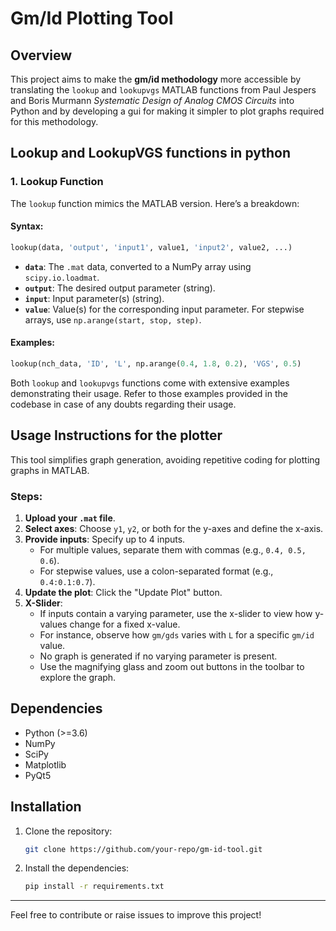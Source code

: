 # Gm/Id Plotting Tool

## Overview
This project aims to make the **gm/id methodology** more accessible by translating the `lookup` and `lookupvgs` MATLAB functions from Paul Jespers and Boris Murmann *Systematic Design of Analog CMOS Circuits* into Python and by developing a gui for making it simpler to plot graphs required for this methodology.

## Lookup and LookupVGS functions in python 
### 1. Lookup Function
The `lookup` function mimics the MATLAB version. Here’s a breakdown:

#### Syntax:
```python
lookup(data, 'output', 'input1', value1, 'input2', value2, ...)
```
- **`data`**: The `.mat` data, converted to a NumPy array using `scipy.io.loadmat`.
- **`output`**: The desired output parameter (string).
- **`input`**: Input parameter(s) (string).
- **`value`**: Value(s) for the corresponding input parameter. For stepwise arrays, use `np.arange(start, stop, step)`.

#### Examples:
```python
lookup(nch_data, 'ID', 'L', np.arange(0.4, 1.8, 0.2), 'VGS', 0.5)
```
Both `lookup` and `lookupvgs` functions come with extensive examples demonstrating their usage. Refer to those examples provided in the codebase in case of any doubts regarding their usage.

## Usage Instructions for the plotter
This tool simplifies graph generation, avoiding repetitive coding for plotting graphs in MATLAB.

### Steps:
1. **Upload your `.mat` file**.
2. **Select axes**: Choose `y1`, `y2`, or both for the y-axes and define the x-axis.
3. **Provide inputs**: Specify up to 4 inputs. 
   - For multiple values, separate them with commas (e.g., `0.4, 0.5, 0.6`).
   - For stepwise values, use a colon-separated format (e.g., `0.4:0.1:0.7`).
4. **Update the plot**: Click the "Update Plot" button.
5. **X-Slider**:
   - If inputs contain a varying parameter, use the x-slider to view how y-values change for a fixed x-value.
   - For instance, observe how `gm/gds` varies with `L` for a specific `gm/id` value.
   - No graph is generated if no varying parameter is present.
   - Use the magnifying glass and zoom out buttons in the toolbar to explore the graph.

## Dependencies
- Python (>=3.6)
- NumPy
- SciPy
- Matplotlib
- PyQt5

## Installation
1. Clone the repository:
   ```bash
   git clone https://github.com/your-repo/gm-id-tool.git
   ```
2. Install the dependencies:
   ```bash
   pip install -r requirements.txt
   ```
---
Feel free to contribute or raise issues to improve this project!


